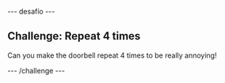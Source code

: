 \--- desafío \---

## Challenge: Repeat 4 times

Can you make the doorbell repeat 4 times to be really annoying!

\--- /challenge \---